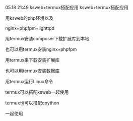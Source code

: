 05.18 21:49
ksweb+termux搭配应用
ksweb+termux搭配应用

用ksweb的php环境以及

nginx+phpfpm+lighttpd

用termux安装composer下载扩展库到本地

也可以用termux安装nginx+phpfpm

用termux来下载安装扩展库

也可以用termux安装数据库

用termux运行Linux命令


termux可以搭配ksweb一起使用




termux也可以搭配qpython


一起使用














